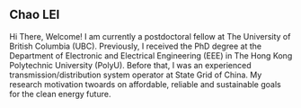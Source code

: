 ## Chao LEI
Hi There, Welcome! I am currently a postdoctoral fellow at The University of British Columbia (UBC). Previously, I received the PhD degree at the Department of Electronic and Electrical Engineering (EEE) in The Hong Kong Polytechnic University (PolyU). Before that, I was an experienced transmission/distribution system operator at State Grid of China. My research motivation twoards on affordable, reliable and sustainable goals for the clean energy future.
